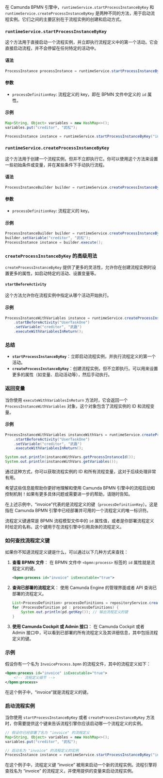 

在 Camunda BPMN 引擎中，`runtimeService.startProcessInstanceByKey` 和 `runtimeService.createProcessInstanceByKey` 是两种不同的方法，用于启动流程实例。它们之间的主要区别在于流程实例的创建和启动方式。

### `runtimeService.startProcessInstanceByKey`

这个方法用于直接启动一个流程实例，并立即执行流程定义中的第一个活动。它会直接启动流程，并不会停留在任何特定的活动中。

#### 语法

```java
ProcessInstance processInstance = runtimeService.startProcessInstanceByKey(String processDefinitionKey);
```

#### 参数

- `processDefinitionKey`: 流程定义的 key，即在 BPMN 文件中定义的 `id` 属性。

#### 示例

```java
Map<String, Object> variables = new HashMap<>();
variables.put("creditor", "武松");

ProcessInstance instance = runtimeService.startProcessInstanceByKey("invoice", variables);
```

### `runtimeService.createProcessInstanceByKey`

这个方法用于创建一个流程实例，但并不立即执行它。你可以使用这个方法来设置一些初始条件或变量，并在某些条件下手动执行流程。

#### 语法

```java
ProcessInstanceBuilder builder = runtimeService.createProcessInstanceByKey(String processDefinitionKey);
```

#### 参数

- `processDefinitionKey`: 流程定义的 key。

#### 示例

```java
ProcessInstanceBuilder builder = runtimeService.createProcessInstanceByKey("invoice");
builder.setVariable("creditor", "武松");
ProcessInstance instance = builder.execute();
```

### `createProcessInstanceByKey` 的高级用法

`createProcessInstanceByKey` 提供了更多的灵活性，允许你在创建流程实例时设置更多的属性，如启动特定的活动、设置变量等。

#### `startBeforeActivity`

这个方法允许你在流程实例中指定从哪个活动开始执行。

#### 示例

```java
ProcessInstanceWithVariables instance = runtimeService.createProcessInstanceByKey("invoice")
    .startBeforeActivity("UserTaskOne")
    .setVariable("creditor", "武磊")
    .executeWithVariablesInReturn();
```

### 总结

- **`startProcessInstanceByKey`**：立即启动流程实例，并执行流程定义的第一个活动。
- **`createProcessInstanceByKey`**：创建流程实例，但不立即执行。可以用来设置更多的属性（如变量、启动活动等），然后手动执行。

### 返回变量

当你使用 `executeWithVariablesInReturn` 方法时，它会返回一个 `ProcessInstanceWithVariables` 对象，这个对象包含了流程实例的 ID 和流程变量。

#### 示例

```java
ProcessInstanceWithVariables instanceWithVars = runtimeService.createProcessInstanceByKey("invoice")
    .startBeforeActivity("UserTaskOne")
    .setVariable("creditor", "武磊")
    .executeWithVariablesInReturn();

System.out.println(instanceWithVars.getProcessInstanceId());
System.out.println(instanceWithVars.getVariables());
```

通过这种方式，你可以获取流程实例的 ID 和所有流程变量，这对于后续处理非常有用。

希望这些信息能帮助你更好地理解和使用 Camunda BPMN 引擎中的流程启动和控制机制！如果有更多具体问题或需要进一步的帮助，请随时告知。

在上述示例中，“invoice”代表的是流程定义的键（`processDefinitionKey`）。这是指在 Camunda BPMN 引擎中已经部署并可用的一个流程定义的唯一标识符。

流程定义键通常是 BPMN 流程模型文件中的 `id` 属性值，或者是你部署流程定义时给定的名称。这个键用于在流程引擎中引用具体的流程定义。

### 如何查找流程定义键

如果你不知道流程定义键是什么，可以通过以下几种方式来查找：

1. **查看 BPMN 文件**：
   在 BPMN 文件中 `<bpmn:process>` 标签的 `id` 属性就是流程定义的键。

   ```xml
   <bpmn:process id="invoice" isExecutable="true">
   ```

2. **查询已部署的流程定义**：
   使用 Camunda Engine 的管理界面或者 API 查询已部署的流程定义。

   ```java
   List<ProcessDefinition> processDefinitions = repositoryService.createDeploymentQuery().list();
   for (ProcessDefinition pd : processDefinitions) {
       System.out.println(pd.getKey()); // 输出流程定义的键
   }
   ```

3. **使用 Camunda Cockpit 或 Admin 接口**：
   在 Camunda Cockpit 或者 Admin 接口中，可以看到已部署的所有流程定义及其详细信息，其中包括流程定义的键。

### 示例

假设你有一个名为 `InvoiceProcess.bpmn` 的流程文件，其中的流程定义如下：

```xml
<bpmn:process id="invoice" isExecutable="true">
    <!-- 流程定义细节 -->
</bpmn:process>
```

在这个例子中，“invoice”就是流程定义的键。

### 启动流程实例

当你使用 `startProcessInstanceByKey` 或者 `createProcessInstanceByKey` 方法时，你需要提供这个键来告诉流程引擎你应该启动哪一个流程定义的实例。

```java
// 假设你已经部署了名为 "invoice" 的流程定义
Map<String, Object> variables = new HashMap<>();
variables.put("creditor", "武松");

// 启动名为 "invoice" 的流程定义的实例
ProcessInstance instance = runtimeService.startProcessInstanceByKey("invoice", variables);
```

在这个例子中，流程定义键 “invoice” 被用来启动一个新的流程实例。流程引擎将查找名为 “invoice” 的流程定义，并使用提供的变量来启动流程实例。